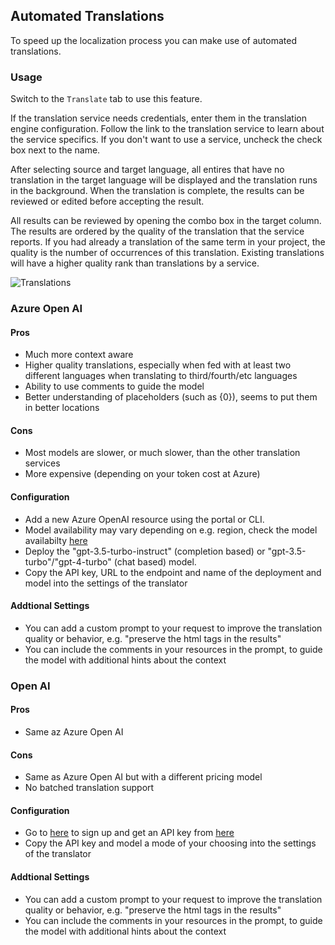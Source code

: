 ## Automated Translations
To speed up the localization process you can make use of automated translations.

### Usage
Switch to the `Translate` tab to use this feature.

If the translation service needs credentials, enter them in the translation engine configuration. Follow the link to the translation service to learn about the service specifics.
If you don't want to use a service, uncheck the check box next to the name.

After selecting source and target language, all entires that have no translation in the target language will be displayed and the translation runs in the background. When the translation is complete, the results can be reviewed or edited before accepting the result.

All results can be reviewed by opening the combo box in the target column. The results are ordered by the quality of the translation that the service reports. If you had already a translation of the same term in your project, the quality is the number of occurrences of this translation. Existing translations will have a higher quality rank than translations by a service.

![Translations](Automatic%20Translations_Translations.png)

### Azure Open AI

#### Pros
- Much more context aware
- Higher quality translations, especially when fed with at least two different languages when translating to third/fourth/etc languages
- Ability to use comments to guide the model
- Better understanding of placeholders (such as {0}), seems to put them in better locations

#### Cons
- Most models are slower, or much slower, than the other translation services
- More expensive (depending on your token cost at Azure)

#### Configuration
- Add a new Azure OpenAI resource using the portal or CLI.
- Model availability may vary depending on e.g. region, check the model availabilty [here](https://learn.microsoft.com/en-us/azure/ai-services/openai/concepts/models#gpt-4-and-gpt-4-turbo-preview-model-availability)
- Deploy the "gpt-3.5-turbo-instruct" (completion based) or "gpt-3.5-turbo"/"gpt-4-turbo" (chat based) model.
- Copy the API key, URL to the endpoint and name of the deployment and model into the settings of the translator

#### Addtional Settings
- You can add a custom prompt to your request to improve the translation quality or behavior, e.g. "preserve the html tags in the results"
- You can include the comments in your resources in the prompt, to guide the model with additional hints about the context

### Open AI

#### Pros
- Same az Azure Open AI

#### Cons
- Same as Azure Open AI but with a different pricing model
- No batched translation support

#### Configuration
- Go to [here](https://platform.openai.com/signup) to sign up and get an API key from [here](https://platform.openai.com/api-keys)
- Copy the API key and model a mode of your choosing into the settings of the translator

#### Addtional Settings
- You can add a custom prompt to your request to improve the translation quality or behavior, e.g. "preserve the html tags in the results"
- You can include the comments in your resources in the prompt, to guide the model with additional hints about the context
